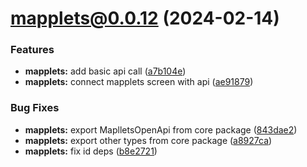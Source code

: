 # mapplets@0.0.12 (2024-02-14)

### Features

* **mapplets:** add basic api call ([a7b104e](https://github.com/mapplesorg/mapplets/commit/a7b104e189c40e63600a8b609cdd64b965d03481))
* **mapplets:** connect mapplets screen with api ([ae91879](https://github.com/mapplesorg/mapplets/commit/ae9187980e805c8f97e19f45484312a19a74cd51))


### Bug Fixes

* **mapplets:** export MaplletsOpenApi from core package ([843dae2](https://github.com/mapplesorg/mapplets/commit/843dae22807b49d77a63f766f857762dc1985cc5))
* **mapplets:** export other types from core package ([a8927ca](https://github.com/mapplesorg/mapplets/commit/a8927ca1fdd83fa804a56dbbe5654cd6ad4bbb56))
* **mapplets:** fix id deps ([b8e2721](https://github.com/mapplesorg/mapplets/commit/b8e27218e801b2d0257685f2a59e9416868d214e))

